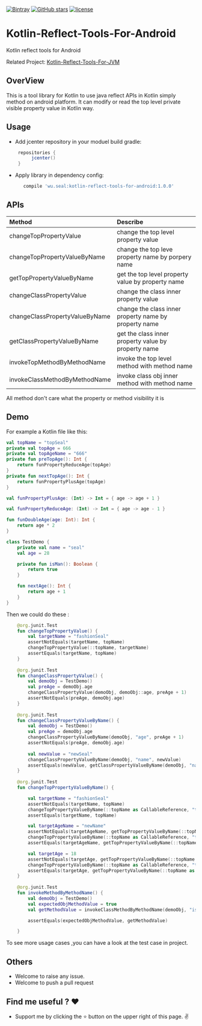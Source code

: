 [![Bintray](https://img.shields.io/bintray/v/wusealking/maven/wu.seal.android.kotlinreflecttools.svg)](https://bintray.com/wusealking/maven/wu.seal.android.kotlinreflecttools#)
[![GitHub stars](https://img.shields.io/github/stars/wuseal/Kotlin-Reflect-Tools-For-Android.svg?style=social&label=Stars&style=plastic)](https://github.com/wuseal/Kotlin-Reflect-Tools-For-Android/stargazers)
[![license](https://img.shields.io/github/license/wuseal/Kotlin-Reflect-Tools-For-Android.svg)](https://github.com/wuseal/Kotlin-Reflect-Tools-For-Android/blob/master/LICENSE)
# Kotlin-Reflect-Tools-For-Android
Kotlin reflect tools for Android

Related Project: [Kotlin-Reflect-Tools-For-JVM](https://github.com/wuseal/Kotlin-Reflect-Tools-For-JVM)

## OverView
This is a tool library for Kotlin to use java reflect APIs in Kotlin simply method on android platform. It can modify or read the top level private visible property value in Kotlin way.
 
 ## Usage
 * Add jcenter repository in your moduel build gradle:
   ```groovy
    repositories {
         jcenter()
    }
    ```
    
 * Apply library in dependency config:
 
    ```groovy
       compile 'wu.seal:kotlin-reflect-tools-for-android:1.0.0'
    ```
    
## APIs

|Method         |Describe          |
|:------------- |:-------------| 
|changeTopPropertyValue | change the top level property value |
| changeTopPropertyValueByName | change the top leve property name by porpery name     |
| getTopPropertyValueByName | get the top level property value by property name     |
|changeClassPropertyValue| change the class inner property value      | 
| changeClassPropertyValueByName | change the class inner property name by property name     |
| getClassPropertyValueByName | get the class inner property value by property name   |
| invokeTopMethodByMethodName | invoke the top level method with method name     |
| invokeClassMethodByMethodName | invoke class obj inner method with method name     |

All method don't care what the property or method visibility it is 

## Demo
For example a Kotlin file like this:
```kotlin
val topName = "topSeal"
private val topAge = 666
private val topAgeName = "666"
private fun preTopAge(): Int {
    return funPropertyReduceAge(topAge)
}
private fun nextTopAge(): Int {
    return funPropertyPlusAge(topAge)
}

val funPropertyPlusAge: (Int) -> Int = { age -> age + 1 }

val funPropertyReduceAge: (Int) -> Int = { age -> age - 1 }

fun funDoubleAge(age: Int): Int {
    return age * 2
}

class TestDemo {
    private val name = "seal"
    val age = 28

    private fun isMan(): Boolean {
        return true
    }

    fun nextAge(): Int {
        return age + 1
    }
}
```
Then we could do these :
```kotlin
    @org.junit.Test
    fun changeTopPropertyValue() {
        val targetName = "fashionSeal"
        assertNotEquals(targetName, topName)
        changeTopPropertyValue(::topName, targetName)
        assertEquals(targetName, topName)
    }
    
    @org.junit.Test
    fun changeClassPropertyValue() {
        val demoObj = TestDemo()
        val preAge = demoObj.age
        changeClassPropertyValue(demoObj, demoObj::age, preAge + 1)
        assertNotEquals(preAge, demoObj.age)
    }
    
    @org.junit.Test
    fun changeClassPropertyValueByName() {
        val demoObj = TestDemo()
        val preAge = demoObj.age
        changeClassPropertyValueByName(demoObj, "age", preAge + 1)
        assertNotEquals(preAge, demoObj.age)
    
        val newValue = "newSeal"
        changeClassPropertyValueByName(demoObj, "name", newValue)
        assertEquals(newValue, getClassPropertyValueByName(demoObj, "name"))
    }
    
    @org.junit.Test
    fun changeTopPropertyValueByName() {

        val targetName = "fashionSeal"
        assertNotEquals(targetName, topName)
        changeTopPropertyValueByName(::topName as CallableReference, "topName", targetName)
        assertEquals(targetName, topName)

        val targetAgeName = "newName"
        assertNotEquals(targetAgeName, getTopPropertyValueByName(::topName as CallableReference, "topAgeName"))
        changeTopPropertyValueByName(::topName as CallableReference, "topAgeName", targetAgeName)
        assertEquals(targetAgeName, getTopPropertyValueByName(::topName as CallableReference, "topAgeName"))

        val targetAge = 18
        assertNotEquals(targetAge, getTopPropertyValueByName(::topName as CallableReference, "topAge"))
        changeTopPropertyValueByName(::topName as CallableReference, "topAge", targetAge)
        assertEquals(targetAge, getTopPropertyValueByName(::topName as CallableReference, "topAge"))
    }
    
    @org.junit.Test
    fun invokeMethodByMethodName() {
        val demoObj = TestDemo()
        val expectedObjMethodValue = true
        val getMethodValue = invokeClassMethodByMethodName(demoObj, "isMan")

        assertEquals(expectedObjMethodValue, getMethodValue)

    }

```

To see more usage cases ,you can have a look at the test case in project.

## Others
* Welcome to raise any issue.
* Welcome to push a pull request 


## Find me useful ? :heart:
* Support me by clicking the :star: button on the upper right of this page. :v:

